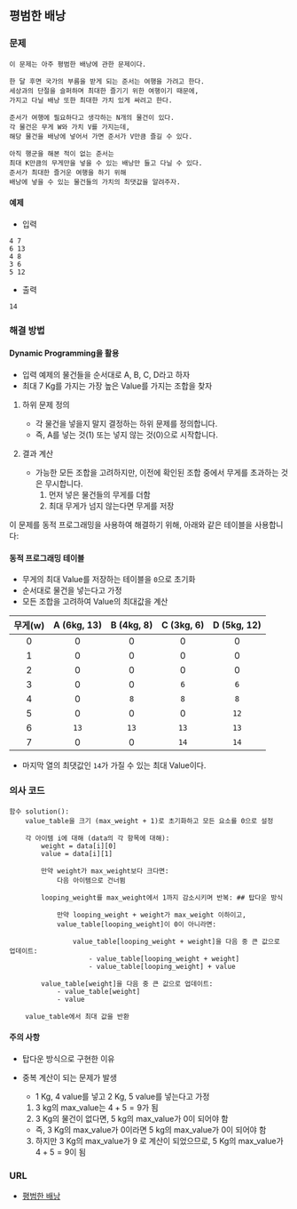 ## 평범한 배낭
### 문제
```text
이 문제는 아주 평범한 배낭에 관한 문제이다.

한 달 후면 국가의 부름을 받게 되는 준서는 여행을 가려고 한다. 
세상과의 단절을 슬퍼하며 최대한 즐기기 위한 여행이기 때문에, 
가지고 다닐 배낭 또한 최대한 가치 있게 싸려고 한다.

준서가 여행에 필요하다고 생각하는 N개의 물건이 있다. 
각 물건은 무게 W와 가치 V를 가지는데, 
해당 물건을 배낭에 넣어서 가면 준서가 V만큼 즐길 수 있다. 

아직 행군을 해본 적이 없는 준서는 
최대 K만큼의 무게만을 넣을 수 있는 배낭만 들고 다닐 수 있다. 
준서가 최대한 즐거운 여행을 하기 위해 
배낭에 넣을 수 있는 물건들의 가치의 최댓값을 알려주자.
```

#### 예제
- 입력
```text
4 7
6 13
4 8
3 6
5 12
```

- 출력 
```text
14
```


### 해결 방법
#### Dynamic Programming을 활용
- 입력 예제의 물건들을 순서대로 A, B, C, D라고 하자
- 최대 7 Kg를 가지는 가장 높은 Value를 가지는 조합을 찾자

1. 하위 문제 정의
   - 각 물건을 넣을지 말지 결정하는 하위 문제를 정의합니다.
   - 즉, A를 넣는 것(1) 또는 넣지 않는 것(0)으로 시작합니다.

2. 결과 계산
   - 가능한 모든 조합을 고려하지만, 이전에 확인된 조합 중에서 무게를 초과하는 것은 무시합니다.
      1. 먼저 넣은 물건들의 무게를 더함
      2. 최대 무게가 넘지 않는다면 무게를 저장

이 문제를 동적 프로그래밍을 사용하여 해결하기 위해, 아래와 같은 테이블을 사용합니다:

#### 동적 프로그래밍 테이블
- 무게의 최대 Value를 저장하는 테이블을 `0`으로 초기화
- 순서대로 물건을 넣는다고 가정
- 모든 조합을 고려하여 Value의 최대값을 계산

| 무게(w) | A (6kg, 13) | B (4kg, 8) | C (3kg, 6) | D (5kg, 12) | 
|:-------:|:-----------:|:----------:|:----------:|:----------:|
|    0    |      0      |     0      |     0      |     0      |
|    1    |      0      |     0      |     0      |     0      |
|    2    |      0      |     0      |     0      |     0      |
|    3    |      0      |     0      |     `6`    |     `6`    |
|    4    |      0      |     `8`    |     `8`    |     `8`    |
|    5    |      0      |     0      |     0      |     `12`   |
|    6    |     `13`    |    `13`    |    `13`    |    `13`    |
|    7    |      0      |     0      |    `14`    |    `14`    |

- 마지막 열의 최댓값인 `14`가 가질 수 있는 최대 Value이다.

### 의사 코드
```text
함수 solution():
    value_table을 크기 (max_weight + 1)로 초기화하고 모든 요소를 0으로 설정

    각 아이템 i에 대해 (data의 각 항목에 대해):
        weight = data[i][0]
        value = data[i][1]

        만약 weight가 max_weight보다 크다면:
            다음 아이템으로 건너뜀

        looping_weight를 max_weight에서 1까지 감소시키며 반복: ## 탑다운 방식
            
            만약 looping_weight + weight가 max_weight 이하이고,
            value_table[looping_weight]이 0이 아니라면:
            
                value_table[looping_weight + weight]을 다음 중 큰 값으로 업데이트:
                    - value_table[looping_weight + weight]
                    - value_table[looping_weight] + value

        value_table[weight]을 다음 중 큰 값으로 업데이트:
            - value_table[weight]
            - value

    value_table에서 최대 값을 반환
```
#### 주의 사항
- 탑다운 방식으로 구현한 이유
- 중복 계산이 되는 문제가 발생
  - 1 Kg, 4 value를 넣고 2 Kg, 5 value를 넣는다고 가정
  
  1. 3 kg의 max_value는 $4 + 5 = 9$가 됨
  2. 3 Kg의 물건이 없다면, 5 kg의 max_value가 0이 되어야 함
    - 즉, 3 Kg의 max_value가 0이라면 5 kg의 max_value가 0이 되어야 함
  3. 하지만 3 Kg의 max_value가 9 로 계산이 되었으므로, 5 Kg의 max_value가 $4 +5 = 9$이 됨

### URL
- [평범한 배낭](https://www.acmicpc.net/problem/12865)